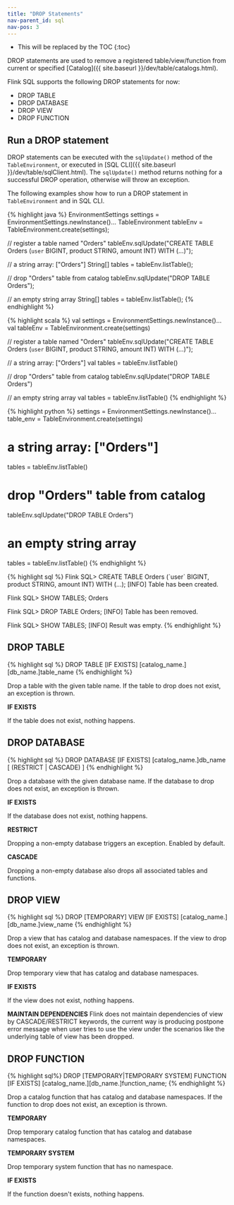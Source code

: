 ```yaml
---
title: "DROP Statements"
nav-parent_id: sql
nav-pos: 3
---
```

<!--
Licensed to the Apache Software Foundation (ASF) under one
or more contributor license agreements.  See the NOTICE file
distributed with this work for additional information
regarding copyright ownership.  The ASF licenses this file
to you under the Apache License, Version 2.0 (the
"License"); you may not use this file except in compliance
with the License.  You may obtain a copy of the License at

  http://www.apache.org/licenses/LICENSE-2.0

Unless required by applicable law or agreed to in writing,
software distributed under the License is distributed on an
"AS IS" BASIS, WITHOUT WARRANTIES OR CONDITIONS OF ANY
KIND, either express or implied.  See the License for the
specific language governing permissions and limitations
under the License.
-->

* This will be replaced by the TOC
{:toc}

DROP statements are used to remove a registered table/view/function from current or specified [Catalog]({{ site.baseurl }}/dev/table/catalogs.html).

Flink SQL supports the following DROP statements for now:

- DROP TABLE
- DROP DATABASE
- DROP VIEW
- DROP FUNCTION

## Run a DROP statement

DROP statements can be executed with the `sqlUpdate()` method of the `TableEnvironment`, or executed in [SQL CLI]({{ site.baseurl }}/dev/table/sqlClient.html). The `sqlUpdate()` method returns nothing for a successful DROP operation, otherwise will throw an exception.

The following examples show how to run a DROP statement in `TableEnvironment` and in SQL CLI.

<div class="codetabs" markdown="1">
<div data-lang="java" markdown="1">
{% highlight java %}
EnvironmentSettings settings = EnvironmentSettings.newInstance()...
TableEnvironment tableEnv = TableEnvironment.create(settings);

// register a table named "Orders"
tableEnv.sqlUpdate("CREATE TABLE Orders (`user` BIGINT, product STRING, amount INT) WITH (...)");

// a string array: ["Orders"]
String[] tables = tableEnv.listTable();

// drop "Orders" table from catalog
tableEnv.sqlUpdate("DROP TABLE Orders");

// an empty string array
String[] tables = tableEnv.listTable();
{% endhighlight %}
</div>

<div data-lang="scala" markdown="1">
{% highlight scala %}
val settings = EnvironmentSettings.newInstance()...
val tableEnv = TableEnvironment.create(settings)

// register a table named "Orders"
tableEnv.sqlUpdate("CREATE TABLE Orders (`user` BIGINT, product STRING, amount INT) WITH (...)");

// a string array: ["Orders"]
val tables = tableEnv.listTable()

// drop "Orders" table from catalog
tableEnv.sqlUpdate("DROP TABLE Orders")

// an empty string array
val tables = tableEnv.listTable()
{% endhighlight %}
</div>

<div data-lang="python" markdown="1">
{% highlight python %}
settings = EnvironmentSettings.newInstance()...
table_env = TableEnvironment.create(settings)

# a string array: ["Orders"]
tables = tableEnv.listTable()

# drop "Orders" table from catalog
tableEnv.sqlUpdate("DROP TABLE Orders")

# an empty string array
tables = tableEnv.listTable()
{% endhighlight %}
</div>

<div data-lang="SQL CLI" markdown="1">
{% highlight sql %}
Flink SQL> CREATE TABLE Orders (`user` BIGINT, product STRING, amount INT) WITH (...);
[INFO] Table has been created.

Flink SQL> SHOW TABLES;
Orders

Flink SQL> DROP TABLE Orders;
[INFO] Table has been removed.

Flink SQL> SHOW TABLES;
[INFO] Result was empty.
{% endhighlight %}
</div>
</div>

## DROP TABLE

{% highlight sql %}
DROP TABLE [IF EXISTS] [catalog_name.][db_name.]table_name
{% endhighlight %}

Drop a table with the given table name. If the table to drop does not exist, an exception is thrown.

**IF EXISTS**

If the table does not exist, nothing happens.

## DROP DATABASE

{% highlight sql %}
DROP DATABASE [IF EXISTS] [catalog_name.]db_name [ (RESTRICT | CASCADE) ]
{% endhighlight %}

Drop a database with the given database name. If the database to drop does not exist, an exception is thrown.

**IF EXISTS**

If the database does not exist, nothing happens.

**RESTRICT**

Dropping a non-empty database triggers an exception. Enabled by default.

**CASCADE**

Dropping a non-empty database also drops all associated tables and functions.

## DROP VIEW

{% highlight sql %}
DROP [TEMPORARY] VIEW  [IF EXISTS] [catalog_name.][db_name.]view_name
{% endhighlight %}

Drop a view that has catalog and database namespaces. If the view to drop does not exist, an exception is thrown.

**TEMPORARY**

Drop temporary view that has catalog and database namespaces.

**IF EXISTS**

If the view does not exist, nothing happens.

**MAINTAIN DEPENDENCIES**
Flink does not maintain dependencies of view by CASCADE/RESTRICT keywords, the current way is producing postpone error message when user tries to use the view under the scenarios like the underlying table of view has been dropped.

## DROP FUNCTION

{% highlight sql%}
DROP [TEMPORARY|TEMPORARY SYSTEM] FUNCTION [IF EXISTS] [catalog_name.][db_name.]function_name;
{% endhighlight %}

Drop a catalog function that has catalog and database namespaces. If the function to drop does not exist, an exception is thrown.

**TEMPORARY**

Drop temporary catalog function that has catalog and database namespaces.

**TEMPORARY SYSTEM**

Drop temporary system function that has no namespace.

**IF EXISTS**

If the function doesn't exists, nothing happens.
